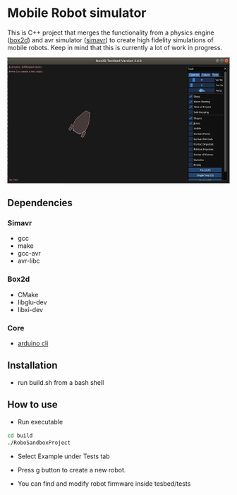 # Mobile Robot simulator

This is C++ project that merges the functionality from a physics engine ([box2d](https://box2d.org/documentation/)) and avr simulator ([simavr](https://github.com/buserror/simavr)) to create high fidelity simulations of mobile robots. Keep in mind that this is currently a lot of work in progress.

![frames](images/robo.png)

## Dependencies

### Simavr

- gcc
- make
- gcc-avr
- avr-libc

### Box2d

- CMake
- libglu-dev
- libxi-dev

### Core

- [arduino cli](https://github.com/arduino/arduino-cli)

## Installation

- run build.sh from a bash shell

## How to use

- Run executable

```bash
cd build
./RoboSandboxProject
```

- Select Example under Tests tab
- Press g button to create a new robot.

- You can find and modify robot firmware inside tesbed/tests
